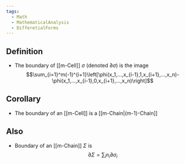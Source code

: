 ```yaml
---
tags:
  - Math
  - MathematicalAnalysis
  - DifferetialForms
---
```

## Definition
- The boundary of [[m-Cell]] $\sigma$ (denoted $\partial\sigma$) is the image $$\sum_{i=1}^m(-1)^{i+1}\left[\phi(x_1,...,x_{i-1},1,x_{i+1},...,x_n)-\phi(x_1,...,x_{i-1},0,x_{i+1},...,x_n)\right]$$
## Corollary 
- The boundary of an [[m-Cell]] is a [[m-Chain|(m-1)-Chain]]
## Also
- Boundary of an [[m-Chain]] $\Sigma$ is $$\partial\Sigma=\sum_in_i\partial \sigma_i$$
